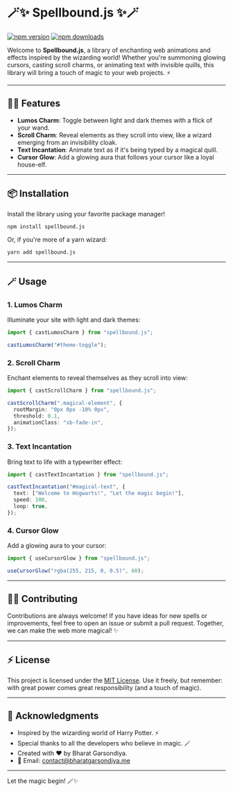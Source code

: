 # 🪄✨ Spellbound.js ✨🪄

[![npm version](https://img.shields.io/npm/v/spellbound.js.svg?style=flat-square)](https://www.npmjs.com/package/spellbound.js)
[![npm downloads](https://img.shields.io/npm/dm/spellbound.js.svg?style=flat-square)](https://www.npmjs.com/package/spellbound.js)

Welcome to **Spellbound.js**, a library of enchanting web animations and effects inspired by the wizarding world! Whether you're summoning glowing cursors, casting scroll charms, or animating text with invisible quills, this library will bring a touch of magic to your web projects. ⚡

---

## 🧙‍♂️ Features

- **Lumos Charm**: Toggle between light and dark themes with a flick of your wand.
- **Scroll Charm**: Reveal elements as they scroll into view, like a wizard emerging from an invisibility cloak.
- **Text Incantation**: Animate text as if it's being typed by a magical quill.
- **Cursor Glow**: Add a glowing aura that follows your cursor like a loyal house-elf.

---

## 📦 Installation

Install the library using your favorite package manager!

```bash
npm install spellbound.js
```

Or, if you're more of a yarn wizard:

```bash
yarn add spellbound.js
```

---

## 🪄 Usage

### 1. **Lumos Charm**
Illuminate your site with light and dark themes:

```typescript
import { castLumosCharm } from "spellbound.js";

castLumosCharm("#theme-toggle");
```

### 2. **Scroll Charm**
Enchant elements to reveal themselves as they scroll into view:

```typescript
import { castScrollCharm } from "spellbound.js";

castScrollCharm(".magical-element", {
  rootMargin: "0px 0px -10% 0px",
  threshold: 0.1,
  animationClass: "sb-fade-in",
});
```

### 3. **Text Incantation**
Bring text to life with a typewriter effect:

```typescript
import { castTextIncantation } from "spellbound.js";

castTextIncantation("#magical-text", {
  text: ["Welcome to Hogwarts!", "Let the magic begin!"],
  speed: 100,
  loop: true,
});
```

### 4. **Cursor Glow**
Add a glowing aura to your cursor:

```typescript
import { useCursorGlow } from "spellbound.js";

useCursorGlow("rgba(255, 215, 0, 0.5)", 60);
```

---

## 🧙‍♀️ Contributing

Contributions are always welcome! If you have ideas for new spells or improvements, feel free to open an issue or submit a pull request. Together, we can make the web more magical! ✨

---

## ⚡ License

This project is licensed under the [MIT License](LICENSE). Use it freely, but remember: with great power comes great responsibility (and a touch of magic).

---

## 🌟 Acknowledgments

- Inspired by the wizarding world of Harry Potter. ⚡
- Special thanks to all the developers who believe in magic. 🪄
- Created with ❤️ by Bharat Garsondiya.
- 📧 Email: contact@bharatgarsondiya.me

---

Let the magic begin! 🪄✨

